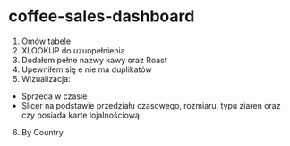 # coffee-sales-dashboard

1. Omów tabele
2. XLOOKUP do uzuopełnienia 
3. Dodałem pełne nazwy kawy oraz Roast
4. Upewniłem się e nie ma duplikatów
5. Wizualizacja:
 - Sprzeda w czasie
 - Slicer na podstawie przedziału czasowego, rozmiaru, typu ziaren oraz czy posiada karte lojalnościową 
 6. By Country